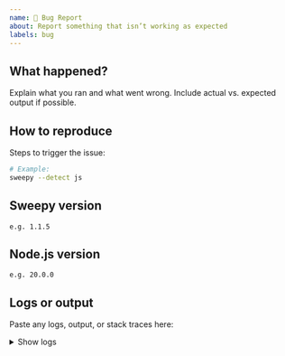 ```yaml
---
name: 🐞 Bug Report
about: Report something that isn’t working as expected
labels: bug
---
```


## What happened?

Explain what you ran and what went wrong. Include actual vs. expected output if possible.

## How to reproduce

Steps to trigger the issue:

```bash
# Example:
sweepy --detect js
```

## Sweepy version

```
e.g. 1.1.5
```

## Node.js version

```
e.g. 20.0.0
```

## Logs or output

Paste any logs, output, or stack traces here:

<details>
<summary>Show logs</summary>

```
Paste here
```

</details>